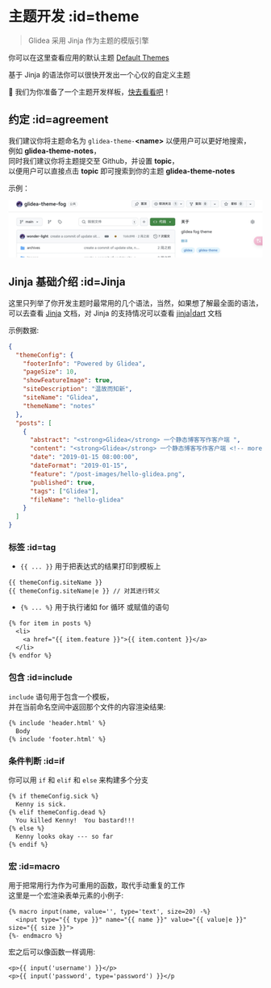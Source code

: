 
# 主题开发 :id=theme

> Glidea 采用 Jinja 作为主题的模版引擎

你可以在这里查看应用的默认主题 [Default Themes](https://github.com/wonder-light/glidea/tree/main/public/default-files.zip)

基于 Jinja 的语法你可以很快开发出一个心仪的自定义主题

🎉 我们为你准备了一个主题开发样板，[快去看看吧](https://github.com/wonder-light/glidea-theme-fog)！

## 约定 :id=agreement

我们建议你将主题命名为 `glidea-theme-`**\<name\>** 以便用户可以更好地搜索，\
例如 **glidea-theme-notes**，\
同时我们建议你将主题提交至 Github，并设置 **topic**，\
以便用户可以直接点击 **topic** 即可搜索到你的主题 **glidea-theme-notes**

示例：

![topic](../../../assets/images/glidea-theme-topic.jpg ':class=img-cover')


## Jinja 基础介绍 :id=Jinja

这里只列举了你开发主题时最常用的几个语法，当然，如果想了解最全面的语法，可以去查看 [Jinja](https://docs.jinkan.org/docs/jinja2/templates.html) 文档，对 Jinja 的支持情况可以查看 [jinja|dart](https://pub.dev/packages/jinja) 文档

示例数据:

```json
{
  "themeConfig": {
    "footerInfo": "Powered by Glidea",
    "pageSize": 10,
    "showFeatureImage": true,
    "siteDescription": "温故而知新",
    "siteName": "Glidea",
    "themeName": "notes"
  },
  "posts": [
    {
      "abstract": "<strong>Glidea</strong> 一个静态博客写作客户端 ",
      "content": "<strong>Glidea</strong> 一个静态博客写作客户端 <!-- more -->↵↵👏 欢迎使用 <strong>Glidea</strong> ！",
      "date": "2019-01-15 08:00:00",
      "dateFormat": "2019-01-15",
      "feature": "/post-images/hello-glidea.png",
      "published": true,
      "tags": ["Glidea"],
      "fileName": "hello-glidea"
    }
  ]
}
``` 

### 标签 :id=tag

- `{​{ ... }​}` 用于把表达式的结果打印到模板上
``` django
{{ themeConfig.siteName }}
{{ themeConfig.siteName|e }} // 对其进行转义
```



- `{% ... %}` 用于执行诸如 for 循环 或赋值的语句
``` django
{% for item in posts %}
  <li>
    <a href="{{ item.feature }}">{{ item.content }}</a>
  </li>
{% endfor %}
```

### 包含 :id=include

`include` 语句用于包含一个模板，\
并在当前命名空间中返回那个文件的内容渲染结果:

``` django
{% include 'header.html' %}
  Body
{% include 'footer.html' %}
```

### 条件判断 :id=if

你可以用 `if` 和 `elif` 和 `else` 来构建多个分支

``` django
{% if themeConfig.sick %}
  Kenny is sick.
{% elif themeConfig.dead %}
  You killed Kenny!  You bastard!!!
{% else %}
  Kenny looks okay --- so far
{% endif %}
```

### 宏 :id=macro

用于把常用行为作为可重用的函数，取代手动重复的工作\
这里是一个宏渲染表单元素的小例子:

``` django
{% macro input(name, value='', type='text', size=20) -%}
  <input type="{{ type }}" name="{{ name }}" value="{{ value|e }}" size="{{ size }}">
{%- endmacro %}
```

宏之后可以像函数一样调用:

``` django
<p>{{ input('username') }}</p>
<p>{{ input('password', type='password') }}</p
```